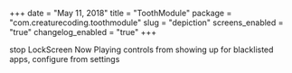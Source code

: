 +++
date = "May 11, 2018"
title = "ToothModule"
package = "com.creaturecoding.toothmodule"
slug = "depiction"
screens_enabled = "true"
changelog_enabled = "true"
+++

stop LockScreen Now Playing controls from showing up for blacklisted apps, configure from settings